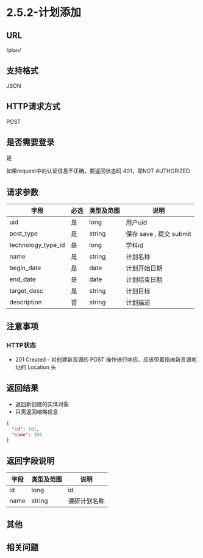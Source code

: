 # 2.5.2-计划添加

## URL

/plan/

## 支持格式

JSON

## HTTP请求方式

POST

## 是否需要登录

是

如果request中的认证信息不正确，要返回状态码 401，即NOT AUTHORIZED

## 请求参数

字段 | 必选 | 类型及范围 | 说明
----|------|----------|-------------
uid                 |   是   | long    | 用户uid
post_type           |   是   | string  | 保存 save , 提交 submit
technology_type_id  |   是   | long    | 学科id
name                |   是   | string  | 计划名称
begin_date          |   是   | date    | 计划开始日期
end_date            |   是   | date    | 计划结束日期
target_desc         |   是   | string  | 计划目标
description         |   否   | string  | 计划描述

## 注意事项

### HTTP状态

- 201 Created - 对创建新资源的 POST 操作进行响应。应该带着指向新资源地址的 Location 头

## 返回结果

- 返回新创建的实体对象
- 只需返回缩略信息

```json
{
  "id": 101,
  "name": 300
}
```

## 返回字段说明

字段 | 类型及范围 | 说明
----|----------|-------------
id              | long       | id
name            | string     | 课研计划名称

## 其他

## 相关问题
